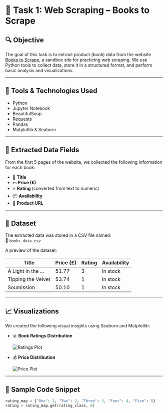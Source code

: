 # 📘 Task 1: Web Scraping – Books to Scrape

## 🔍 Objective

The goal of this task is to extract product (book) data from the website [Books to Scrape](https://books.toscrape.com/), a sandbox site for practicing web scraping. We use Python tools to collect data, store it in a structured format, and perform basic analysis and visualizations.

---

## 🧰 Tools & Technologies Used

- Python
- Jupyter Notebook
- BeautifulSoup
- Requests
- Pandas
- Matplotlib & Seaborn

---

## 📂 Extracted Data Fields

From the first 5 pages of the website, we collected the following information for each book:

- 📖 **Title**
- 💷 **Price (£)**
- ⭐ **Rating** (converted from text to numeric)
- 📦 **Availability**
- 🔗 **Product URL**

---

## 📑 Dataset

The extracted data was stored in a CSV file named:  
📄 `books_data.csv`

A preview of the dataset:

| Title                          | Price (£) | Rating | Availability     |
|--------------------------------|-----------|--------|------------------|
| A Light in the ...             | 51.77     | 3      | In stock         |
| Tipping the Velvet             | 53.74     | 1      | In stock         |
| Soumission                     | 50.10     | 1      | In stock         |

---

## 📈 Visualizations

We created the following visual insights using Seaborn and Matplotlib:

- 📊 **Book Ratings Distribution**

  ![Ratings Plot](#) <!-- replace with actual image link if needed -->

- 💰 **Price Distribution**

  ![Price Plot](#)

---

## 🧪 Sample Code Snippet

```python
rating_map = {"One": 1, "Two": 2, "Three": 3, "Four": 4, "Five": 5}
rating = rating_map.get(rating_class, 0)
